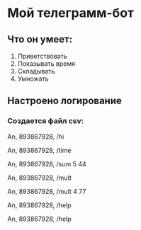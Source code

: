 # Мой телеграмм-бот #

## Что он умеет:
1. Приветствовать
2. Показывать время
3. Складывать
4. Умножать


## Настроено логирование ##

### Cоздается файл csv:

An, 893867928, /hi

An, 893867928, /time

An, 893867928, /sum 5 44

An, 893867928, /mult

An, 893867928, /mult 4 77

An, 893867928, /help

An, 893867928, /help
